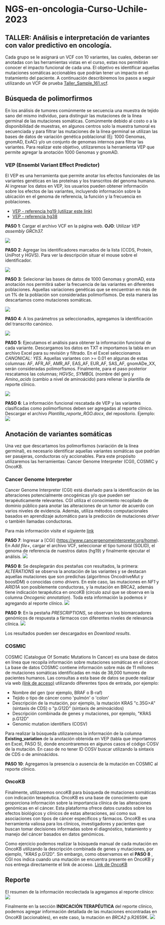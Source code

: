 # NGS-en-oncologia-Curso-Uchile-2023

##  TALLER: Análisis e interpretación de variantes con valor predictivo en oncología. 

Cada grupo se le asignará un VCF con 10 variantes, las cuales, deberan ser anotadas con las  herramientas vistas en el curso, estas nos permitirán conocer el impacto funcional de cada una.
El objetivo es identificar aquellas mutaciones somáticas accionables que podrían tener un impacto en el tratamiento del paciente. A continuación describiremos los pasos a seguir utilizando un VCF de prueba [Taller\_Sample\_161.vcf](https://github.com/Lab-Genomica-Funcional-Cancer/NGS-en-oncologia-Curso-Uchile-2023/blob/main/VCFs/Taller_Sample_161.vcf). 

## Búsqueda de polimorfirmos ##

En los análisis de tumores comúnmente se secuencia una muestra de tejido sano del mismo individuo, para distinguir las mutaciones de la línea germinal de las mutaciones somáticas. Comúnmente debido al costo o a la disponibilidad de muestras, en algunos centros solo la muestra tumoral es secuenciada y para filtrar las mutaciones de la línea germinal se utilizan las bases de datos de variación genética poblacional (Ej: 1000 Genomas, gnomAD, ExAC) y/o un conjunto de genomas internos para filtrar las variantes. Para realizar este objetivo, utilizaremos la herramienta VEP que permite agregar la anotación 1000 Genomas y gnomAD.

### VEP (Ensembl Variant Effect Predictor) ###

El VEP es una herramienta que permite anotar los efectos funcionales de las variantes genéticas en las proteínas y los transcritos del genoma humano. Al ingresar los datos en VEP, los usuarios pueden obtener información sobre los efectos de las variantes, incluyendo información sobre la ubicación en el genoma de referencia, la función y la frecuencia en poblaciones.

* [VEP - referencia hg19 (utilizar este link)](https://grch37.ensembl.org/Homo_sapiens/Tools/VEP?db=core)
* [VEP - referencia hg38](ttps://www.ensembl.org/Multi/Tools/VEP?db=core)

**PASO 1**: Cargar el archivo VCF en la página web. **OJO**: Utilizar *VEP assembly GRCh37.*

![](https://github.com/evelingonzalezfeliu/Tutorial-Ensamble-de-transcriptomas./blob/master/Captura%20de%20Pantalla%202023-05-07%20a%20la(s)%2019.52.13.png?raw=true)

**PASO 2**: Agregar los identificadores marcados de la lista (CCDS, Protein, UniProt y HGVS). Para ver la descripción situar el mouse sobre el identificador.

![](https://github.com/evelingonzalezfeliu/Tutorial-Ensamble-de-transcriptomas./blob/master/Captura%20de%20Pantalla%202023-05-07%20a%20la(s)%2019.52.51.png?raw=true)

**PASO 3**: Selecionar las bases de datos de 1000 Genomas y gnomAD, esta anotación nos permitirá saber la frecuencia de las variantes en diferentes poblaciones. Aquellas variaciones genéticas que se encuentran en más de un 1% de la población son consideradas polimorfismos. De esta manera las descartamos como mutaciones somáticas.

![](https://github.com/evelingonzalezfeliu/Tutorial-Ensamble-de-transcriptomas./blob/master/Captura%20de%20Pantalla%202023-05-07%20a%20la(s)%2019.53.17.png?raw=true)

**PASO 4**: A los parámetros ya seleccionados, agregamos la identificación del transcrito canónico. 

![](https://github.com/evelingonzalezfeliu/Tutorial-Ensamble-de-transcriptomas./blob/master/Captura%20de%20Pantalla%202023-05-07%20a%20la(s)%2019.59.10.png?raw=true)

**PASO 5**: Ejecutamos el análisis para obtener la información funcional de cada variante. Descargamos los datos en TXT e importamos la tabla en un archivo Excel para su revisión y filtrado. 
En el Excel seleccionamos *CANONICAL: YES*. Aquellas variantes con >= 0.01 en algunas de estas columnas: AF, AFR\_AF, AMR\_AF,	EAS\_AF, EUR\_AF, SAS\_AF, gnomADe\_XX, serán consideradas polimorfismos. 
Finalmente, para el paso posterior rescatamos las columnas; *HGVSc*, *SYMBOL* (nombre del gen) y *Amino_acids* (cambio a nivel de aminoácido) para rellenar la plantilla de reporte clínico.
	
![](https://github.com/evelingonzalezfeliu/Tutorial-Ensamble-de-transcriptomas./blob/master/Captura%20de%20Pantalla%202023-05-07%20a%20la(s)%2022.12.40.png?raw=true)

**PASO 6**: La información funcional rescatada de VEP y las variantes clasificadas como polimorfismos deben ser agregadas al reporte clínico. Descargar el archivo *Plantilla_reporte_RGO.docx*, del repositorio. Ejemplo: 
![](https://github.com/evelingonzalezfeliu/Tutorial-Ensamble-de-transcriptomas./blob/master/Captura%20de%20Pantalla%202023-05-08%20a%20la(s)%2000.50.33.png?raw=true)

## Anotación de variantes somáticas ##

Una vez que descartamos los polimorfismos (variación de la línea germinal), es necesario identificar aquellas variantes somáticas que podrían ser pasajeras, conductoras o/y accionables. Para este propósito utilizaremos las herramientas: Cancer Genome Interpreter (CGI), COSMIC y OncoKB.

### Cancer Genome Interpreter ###

Cancer Genome Interpreter (CGI) está diseñado para la identificación de las alteraciones potencialmente oncogénicas y/o que pueden ser terapéuticamente relevantes. CGI utiliza el conocimiento recopilado de dominio público para anotar las alteraciones de un tumor de acuerdo con varios niveles de evidencia. Además, utiliza métodos computacionales basados en aprendizaje automático para la predicción de mutaciones *driver* o también llamadas conductoras.

Para más información visite el siguiente [link](https://www.cancergenomeinterpreter.org/faq)

**PASO 7**: Ingresar a [CGI] (https://www.cancergenomeinterpreter.org/home). En *Add file+*, cargar el archivo VCF, seleccionar el tipo tumoral (SOLID), el genoma de referencia de nuestros datos (hg19) y finalmente ejecutar el análisis.
![](https://github.com/evelingonzalezfeliu/Tutorial-Ensamble-de-transcriptomas./blob/master/Captura%20de%20Pantalla%202023-05-07%20a%20la(s)%2022.28.05.png?raw=true)

**PASO 8**: Se desplegarán dos pestañas con resultados, la primera: *ALTERATIONS* se observa la anotación de las variantes y se destacan aquellas mutaciones que son predichas (algoritmos OncodriveMut y boostDM) o conocidas como *drivers*. En este caso, las mutaciones en *NF1* y *ARID1A* son posiblemente conductoras, y la mutación en BRCA2, además tiene indicación terapéutica en oncoKB (circulo azul que se observa en la columna *Oncogenic annotation*). Toda esta información la podemos ir agregando al reporte clínico.
![](https://github.com/evelingonzalezfeliu/Tutorial-Ensamble-de-transcriptomas./blob/master/Captura%20de%20Pantalla%202023-05-08%20a%20la(s)%2001.31.27.png?raw=true)

**PASO 9**: En la pestaña *PRESCRIPTIONS*, se observan los biomarcadores genómicos de respuesta a fármacos con diferentes niveles de relevancia clínica.
![](https://github.com/evelingonzalezfeliu/Tutorial-Ensamble-de-transcriptomas./blob/master/Captura%20de%20Pantalla%202023-05-08%20a%20la(s)%2012.33.25.png?raw=true)

 Los resultados pueden ser descargados en *Downlaod results*.
 
### COSMIC ###

COSMIC (Catalogue Of Somatic Mutations In Cancer) es una base de datos en línea que recopila información sobre mutaciones somáticas en el cáncer. La base de datos COSMIC contiene información sobre más de 11 millones de mutaciones somáticas identificadas en más de 38,000 tumores de pacientes humanos. 
Las consultas a esta base de datos se puede realizar vía web [(link de acceso)](https://cancer.sanger.ac.uk/cosmic) utilizando diferentes tipos de entrada, por ejemplo:

* Nombre del gen (por ejemplo, BRAF o B-raf)
* Tejido o tipo de cáncer como 'pulmón' o 'colon'
* Descripción de la mutación, por ejemplo, la mutación KRAS "c.35G>A" (sintaxis de CDS) o "p.G12D" (sintaxis de aminoácidos)
* Descripción combinada de genes y mutaciones, por ejemplo, "KRAS p.G12D"
* Genomic mutation identifiers (COSV) 

Para realizar la búsqueda utilizaremos la información de la columna **Existing_variation** de la anotación obtenida en VEP (tabla que importamos en Excel, PASO 5), donde encontraremos en algunos casos el código COSV de la mutación. En caso de no tener ID COSV buscar utilizando la sintaxis de CDS o de aminoácidos. 

**PASO 10**: Agregamos la presencia o ausencia de la mutación en COSMIC al reporte clínico.

### OncoKB ###

Finalmente, utilizaremos oncoKB para búsqueda de mutaciones somáticas con indicación terapéutica.
OncoKB es una base de conocimiento que proporciona información sobre la importancia clínica de las alteraciones genómicas en el cáncer. Esta plataforma ofrece datos curados sobre los efectos biológicos y clínicos de estas alteraciones, así como sus asociaciones con tipos de cáncer específicos y fármacos. OncoKB es una herramienta valiosa para los clínicos, investigadores y pacientes que buscan tomar decisiones informadas sobre el diagnóstico, tratamiento y manejo del cáncer basados en datos genómicos.

Como ejercicio podemos realizar la búsqueda manual de cada mutación en OncoKB utilizando la descripción combinada de genes y mutaciones, por ejemplo, "*KRAS* p.G12D". Sin embargo, como observamos en el **PASO 8** , CGI nos indica cuando una mutación se encuentra presente en OncoKB y nos entrega directamente el link de acceso.
[Link de OncoKB](https://www.oncokb.org/)

## Reporte

El resumen de la información recolectada la agregamos al reporte clínico:
![](https://github.com/evelingonzalezfeliu/Tutorial-Ensamble-de-transcriptomas./blob/master/Captura%20de%20Pantalla%202023-05-08%20a%20la(s)%2015.41.25.png?raw=true)

Finalmente en la sección **INDICACIÓN TERAPÉUTICA** del reporte clínico, podemos agregar información detallada de las mutaciones encontradas en OncoKB (accionables), en este caso, la mutación en *BRCA2* p.R2659K.
![](https://github.com/evelingonzalezfeliu/Tutorial-Ensamble-de-transcriptomas./blob/master/Captura%20de%20Pantalla%202023-05-08%20a%20la(s)%2015.16.41.png?raw=true)

[](https://www.oncokb.org/gene/BRCA2/R2659K)



